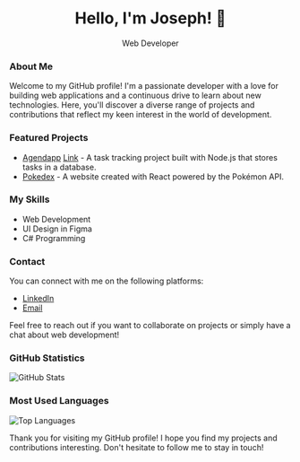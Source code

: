 <h1 align="center">Hello, I'm Joseph! 👋</h1>
<p align="center">
  Web Developer
</p>

### About Me

Welcome to my GitHub profile! I'm a passionate developer with a love for building web applications and a continuous drive to learn about new technologies. Here, you'll discover a diverse range of projects and contributions that reflect my keen interest in the world of development.

### Featured Projects

- [Agendapp](https://github.com/JosephHerreraDev/Agendapp) [Link](https://pokedex-joedev.vercel.app/) - A task tracking project built with Node.js that stores tasks in a database.
- [Pokedex](https://github.com/JosephHerreraDev/Pokedex) - A website created with React powered by the Pokémon API.

### My Skills

- Web Development
- UI Design in Figma
- C# Programming

### Contact

You can connect with me on the following platforms:

- [LinkedIn](https://www.linkedin.com/in/joseph-herrera-le%C3%B3n/)
- [Email](josephherreraleon@gmail.com)

Feel free to reach out if you want to collaborate on projects or simply have a chat about web development!

### GitHub Statistics

![GitHub Stats](https://github-readme-stats.vercel.app/api?username=JosephHerreraDev&show_icons=true)

### Most Used Languages

![Top Languages](https://github-readme-stats.vercel.app/api/top-langs/?username=JosephHerreraDev&layout=compact)

Thank you for visiting my GitHub profile! I hope you find my projects and contributions interesting. Don't hesitate to follow me to stay in touch!
